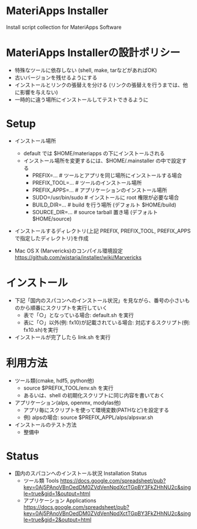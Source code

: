 MateriApps Installer
============================

Install script collection for MateriApps Software

MateriApps Installerの設計ポリシー
=====================================

* 特殊なツールに依存しない (shell, make, tarなどがあればOK)
* 古いバージョンを残せるようにする
* インストールとリンクの張替えを分ける (リンクの張替えを行うまでは、他に影響を与えない)
* 一時的に違う場所にインストールしてテストできるように

Setup
=========

* インストール場所
  * default では $HOME/materiapps の下にインストールされる
  * インストール場所を変更するには、$HOME/.mainstaller の中で設定する
      * PREFIX=...      # ツールとアプリを同じ場所にインストールする場合
      * PREFIX_TOOL=... # ツールのインストール場所
      * PREFIX_APPS=... # アプリケーションのインストール場所
      * SUDO=/usr/bin/sudo # インストールに root 権限が必要な場合
      * BUILD_DIR=...      # build を行う場所 (デフォルト $HOME/build)
      * SOURCE_DIR=...     # source tarball 置き場 (デフォルト $HOME/source)

* インストールするディレクトリ(上記 PREFIX, PREFIX_TOOL, PREFIX_APPS で指定したディレクトリ)を作成

* Mac OS X (Marvericks)のコンパイル環境設定 https://github.com/wistaria/installer/wiki/Marvericks

インストール
=============

* 下記「国内のスパコンへのインストール状況」を見ながら、番号の小さいものから順番にスクリプトを実行していく
  * 表で「○」となっている場合: default.sh を実行
  * 表に「○」以外(例: fx10)が記載されている場合: 対応するスクリプト(例: fx10.sh)を実行
* インストールが完了したら link.sh を実行

利用方法
=============

* ツール類(cmake, hdf5, python他)
   * source $PREFIX_TOOL/env.sh を実行
   * あるいは、shell の初期化スクリプトに同じ内容を書いておく
* アプリケーション(alps, openmx, modylas他)
   * アプリ毎にスクリプトを使って環境変数(PATHなど)を設定する
   * 例) alpsの場合: source $PREFIX_APPL/alps/alpsvar.sh
* インストールのテスト方法
   * 整備中
   
Status
=========

* 国内のスパコンへのインストール状況 Installation Status
    * ツール類 Tools https://docs.google.com/spreadsheet/pub?key=0Aj5PAnoVBnOedDM0ZVdVenNpdXctTGpBY3FkZHhNU2c&single=true&gid=1&output=html
    * アプリケーション Applications https://docs.google.com/spreadsheet/pub?key=0Aj5PAnoVBnOedDM0ZVdVenNpdXctTGpBY3FkZHhNU2c&single=true&gid=2&output=html
